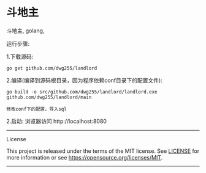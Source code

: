 # 斗地主
斗地主, golang,

运行步骤:

1.下载源码:

    go get github.com/dwg255/landlord

2.编译(编译到源码根目录，因为程序依赖conf目录下的配置文件):

    go build -o src/github.com/dwg255/landlord/landlord.exe github.com/dwg255/landlord/main

    修改conf下的配置，导入sql

2.启动:
    浏览器访问 http://localhost:8080


---

License

This project is released under the terms of the MIT license. See [LICENSE](LICENSE) for more
information or see https://opensource.org/licenses/MIT.
   
   
---
